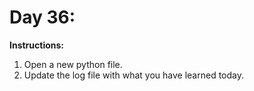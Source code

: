 # Day 36: 
**Instructions:** 
1. Open a new python file.
2. Update the log file with what you have learned today.
